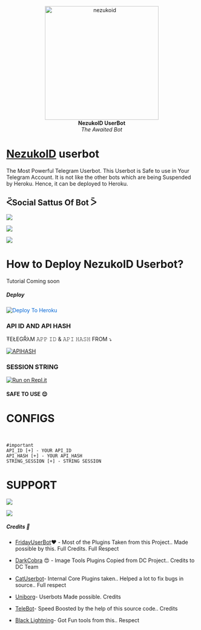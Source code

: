 <p align="center">
   
   <a href="https://github.com/Squidward-Rn7/NezukoID">
      <img src="https://telegra.ph/file/4fd8dcd5319be4e025022.jpg" alt="nezukoid", height="300px",width="300px">
   </a>
   <br>
   <b>NezukoID UserBot</b><br>
   <i>The Awaited Bot</i>
</p>
 
   
# [NezukoID](https://t.me/NezukoIDUserBot) userbot

The Most Powerful Telegram Userbot.
This Userbot is Safe to use in Your Telegram Account.
It is not like the other bots which are being Suspended by Heroku. Hence, it can be deployed to Heroku.


## ᑈSocial Sattus Of Bot ᐵ 

<p align="left"><a href="https://github.com/Squidward-Rn7/NezukoID/network/members"><img src="https://img.shields.io/github/forks/Squidward-Rn7/NezukoID?label=Forks&logoColor=purple&style=social"></a><p align="left"><a href="https://github.com/Squidward-Rn7/NezukoID/stargazers"><img src="https://img.shields.io/github/stars/Squidward-Rn7/NezukoID?logoColor=red&style=social"></a><p align="left"><a href="https://github.com/Squidward-Rn7/NezukoID"><img src="https://img.shields.io/github/last-commit/Squidward-Rn7/NezukoID?logoColor=brown&style=plastic"></a>

# How to Deploy NezukoID Userbot?
Tutorial Coming soon
   
##### Deploy
<a href="https://dashboard.heroku.com/new?button-url=https%3A%2F%2Fgithub.com%2FSquidward-Rn7%2FNezukoID&amp;template=https%3A%2F%2Fgithub.com%2FSquidward-Rn7%2FNezukoID" rel="nofollow" style="background-color: initial; box-sizing: border-box; color: #0366d6; text-decoration-line: none;"><img alt="Deploy To Heroku" src="https://camo.githubusercontent.com/83b0e95b38892b49184e07ad572c94c8038323fb/68747470733a2f2f7777772e6865726f6b7563646e2e636f6d2f6465706c6f792f627574746f6e2e737667" style="border-style: none; box-sizing: initial; max-width: 100%;" /></a></div>


### API ID AND API HASH 
ŦEŁEGŘλM 
𝙰𝙿𝙿 𝙸𝙳 & 𝙰𝙿𝙸 𝙷𝙰𝚂𝙷 
FROM 
 ⤵
   </p><p align="centre"><a href="https://my.telegram.org"> <img src="https://img.shields.io/badge/via_WEBSITE-APP_ID API_HASH-blue?style=for-the-badge&logo=telegram" alt="APIHASH" /></a> 





### SESSION STRING 
<a href="https://replit.com/@chrisdroid1/Fire-X-String-Gen#main.py"><img alt="Run on Repl.it" src="https://camo.githubusercontent.com/05149b448485553c6f14f6430a45c12dcc79ed3c/68747470733a2f2f7265706c2e69742f62616467652f6769746875622f6a61727669733231303930342f4a6172766973" style="border-style: none; box-sizing: initial; max-width: 100%;" /></a></div>
#### SAFE TO USE 😌

# CONFIGS 
```


#important 
API_ID [+] - YOUR API_ID 
API_HASH [+] - YOUR API_HASH 
STRING_SESSION [+] - STRING SESSION 

```
# SUPPORT 

<a href="https://telegram.me/FIRE_X_CHANNEL" target="_blank"><img src="https://img.shields.io/badge/Join-Channel-yellow.svg?style=for-the-badge&logo=Telegram"></a>

<a href="https://telegram.me/FIREXuserbot" target="_blank"><img src="https://img.shields.io/badge/Join-Support%20Group-red.svg?style=for-the-badge&logo=Telegram"></a>


#####  Credits 🌹

- [FridayUserBot](https://github.com/DevsExpo/FridayUserBot)❤️ - 
Most of the Plugins Taken from this Project.. Made possible by this. Full Credits. Full Respect

- [DarkCobra](https://github.com/DARK-COBRA/DARKCOBRA) 😍 - 
Image Tools Plugins Copied from DC Project.. Credits to DC Team

- [CatUserbot](https://github.com/sandy1709/catuserbot)- 
Internal Core Plugins taken.. Helped a lot to fix bugs in source.. Full respect

- [Uniborg](https://github.com/SPECIHIDE/UniBorg)- 
Userbots Made possible. Credits

- [TeleBot](https://github.com/xditya/Telebot)-
Speed Boosted by the help of this source code.. Credits

- [Black Lightning](https://github.com/Keinshin/Black-lightning)- 
Got Fun tools from this.. Respect

